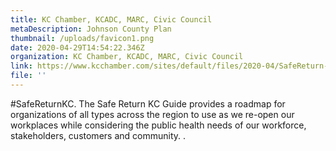 ```yaml
---
title: KC Chamber, KCADC, MARC, Civic Council
metaDescription: Johnson County Plan
thumbnail: /uploads/favicon1.png
date: 2020-04-29T14:54:22.346Z
organization: KC Chamber, KCADC, MARC, Civic Council
link: https://www.kcchamber.com/sites/default/files/2020-04/SafeReturn-GUIDE.pdf
file: ''
---
```


#SafeReturnKC. The Safe Return KC Guide provides a roadmap for organizations of all types across the region to use as we re-open our workplaces while considering the public health needs of our workforce, stakeholders, customers and community. .
